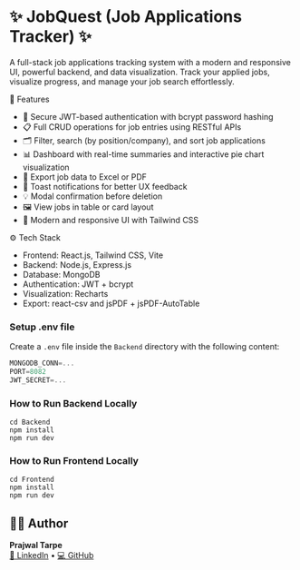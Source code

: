 # ✨ JobQuest (Job Applications Tracker) ✨

A full-stack job applications tracking system with a modern and responsive UI, powerful backend, and data visualization. Track your applied jobs, visualize progress, and manage your job search effortlessly.


🚀 Features

- 🔐 Secure JWT-based authentication with bcrypt password hashing
- 📋 Full CRUD operations for job entries using RESTful APIs
- 🗂️ Filter, search (by position/company), and sort job applications
- 📊 Dashboard with real-time summaries and interactive pie chart visualization
- 📎 Export job data to Excel or PDF
- 💬 Toast notifications for better UX feedback
- 💡 Modal confirmation before deletion
- 🖼️ View jobs in table or card layout
- 🌈 Modern and responsive UI with Tailwind CSS

⚙️ Tech Stack

- Frontend: React.js, Tailwind CSS, Vite
- Backend: Node.js, Express.js
- Database: MongoDB
- Authentication: JWT + bcrypt
- Visualization: Recharts
- Export: react-csv and jsPDF + jsPDF-AutoTable

### Setup .env file

Create a `.env` file inside the `Backend` directory with the following content:

```js
MONGODB_CONN=...
PORT=8082
JWT_SECRET=...
```

### How to Run Backend Locally

```shell
cd Backend
npm install
npm run dev
```

### How to Run Frontend Locally

```shell
cd Frontend
npm install
npm run dev
```

## 👨‍💻 Author

**Prajwal Tarpe**  
[🔗 LinkedIn](https://www.linkedin.com/in/prajwal-tarpe/) • [💻 GitHub](https://github.com/prajwal-tarpe)